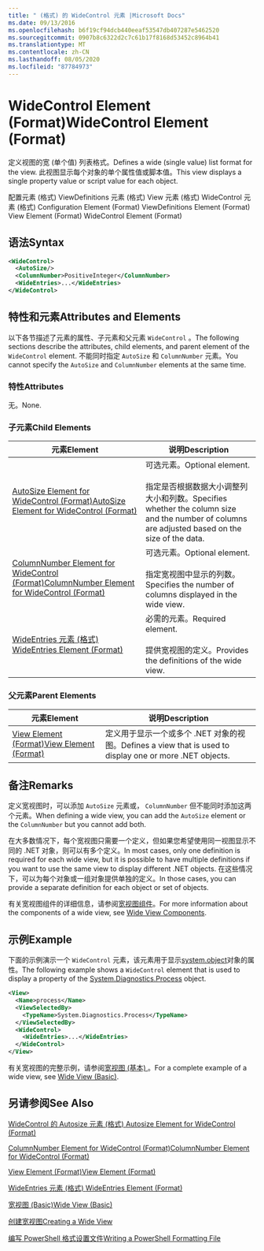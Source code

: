 ```yaml
---
title: " (格式) 的 WideControl 元素 |Microsoft Docs"
ms.date: 09/13/2016
ms.openlocfilehash: b6f19cf94dcb440eeaf53547db407287e5462520
ms.sourcegitcommit: 0907b8c6322d2c7c61b17f8168d53452c8964b41
ms.translationtype: MT
ms.contentlocale: zh-CN
ms.lasthandoff: 08/05/2020
ms.locfileid: "87784973"
---
```

# <a name="widecontrol-element-format"></a><span data-ttu-id="7627e-102">WideControl Element (Format)</span><span class="sxs-lookup"><span data-stu-id="7627e-102">WideControl Element (Format)</span></span>

<span data-ttu-id="7627e-103">定义视图的宽 (单个值) 列表格式。</span><span class="sxs-lookup"><span data-stu-id="7627e-103">Defines a wide (single value) list format for the view.</span></span> <span data-ttu-id="7627e-104">此视图显示每个对象的单个属性值或脚本值。</span><span class="sxs-lookup"><span data-stu-id="7627e-104">This view displays a single property value or script value for each object.</span></span>

<span data-ttu-id="7627e-105">配置元素 (格式) ViewDefinitions 元素 (格式) View 元素 (格式) WideControl 元素 (格式) </span><span class="sxs-lookup"><span data-stu-id="7627e-105">Configuration Element (Format) ViewDefinitions Element (Format) View Element (Format) WideControl Element (Format)</span></span>

## <a name="syntax"></a><span data-ttu-id="7627e-106">语法</span><span class="sxs-lookup"><span data-stu-id="7627e-106">Syntax</span></span>

```xml
<WideControl>
  <AutoSize/>
  <ColumnNumber>PositiveInteger</ColumnNumber>
  <WideEntries>...</WideEntries>
</WideControl>
```

## <a name="attributes-and-elements"></a><span data-ttu-id="7627e-107">特性和元素</span><span class="sxs-lookup"><span data-stu-id="7627e-107">Attributes and Elements</span></span>

<span data-ttu-id="7627e-108">以下各节描述了元素的属性、子元素和父元素 `WideControl` 。</span><span class="sxs-lookup"><span data-stu-id="7627e-108">The following sections describe the attributes, child elements, and parent element of the `WideControl` element.</span></span> <span data-ttu-id="7627e-109">不能同时指定 `AutoSize` 和 `ColumnNumber` 元素。</span><span class="sxs-lookup"><span data-stu-id="7627e-109">You cannot specify the `AutoSize` and `ColumnNumber` elements at the same time.</span></span>

### <a name="attributes"></a><span data-ttu-id="7627e-110">特性</span><span class="sxs-lookup"><span data-stu-id="7627e-110">Attributes</span></span>

<span data-ttu-id="7627e-111">无。</span><span class="sxs-lookup"><span data-stu-id="7627e-111">None.</span></span>

### <a name="child-elements"></a><span data-ttu-id="7627e-112">子元素</span><span class="sxs-lookup"><span data-stu-id="7627e-112">Child Elements</span></span>

|<span data-ttu-id="7627e-113">元素</span><span class="sxs-lookup"><span data-stu-id="7627e-113">Element</span></span>|<span data-ttu-id="7627e-114">说明</span><span class="sxs-lookup"><span data-stu-id="7627e-114">Description</span></span>|
|-------------|-----------------|
|[<span data-ttu-id="7627e-115">AutoSize Element for WideControl (Format)</span><span class="sxs-lookup"><span data-stu-id="7627e-115">AutoSize Element for WideControl (Format)</span></span>](./autosize-element-for-widecontrol-format.md)|<span data-ttu-id="7627e-116">可选元素。</span><span class="sxs-lookup"><span data-stu-id="7627e-116">Optional element.</span></span><br /><br /> <span data-ttu-id="7627e-117">指定是否根据数据大小调整列大小和列数。</span><span class="sxs-lookup"><span data-stu-id="7627e-117">Specifies whether the column size and the number of columns are adjusted based on the size of the data.</span></span>|
|[<span data-ttu-id="7627e-118">ColumnNumber Element for WideControl (Format)</span><span class="sxs-lookup"><span data-stu-id="7627e-118">ColumnNumber Element for WideControl (Format)</span></span>](./columnnumber-element-for-widecontrol-format.md)|<span data-ttu-id="7627e-119">可选元素。</span><span class="sxs-lookup"><span data-stu-id="7627e-119">Optional element.</span></span><br /><br /> <span data-ttu-id="7627e-120">指定宽视图中显示的列数。</span><span class="sxs-lookup"><span data-stu-id="7627e-120">Specifies the number of columns displayed in the wide view.</span></span>|
|[<span data-ttu-id="7627e-121">WideEntries 元素 (格式) </span><span class="sxs-lookup"><span data-stu-id="7627e-121">WideEntries Element (Format)</span></span>](./wideentries-element-for-widecontrol-format.md)|<span data-ttu-id="7627e-122">必需的元素。</span><span class="sxs-lookup"><span data-stu-id="7627e-122">Required element.</span></span><br /><br /> <span data-ttu-id="7627e-123">提供宽视图的定义。</span><span class="sxs-lookup"><span data-stu-id="7627e-123">Provides the definitions of the wide view.</span></span>|

### <a name="parent-elements"></a><span data-ttu-id="7627e-124">父元素</span><span class="sxs-lookup"><span data-stu-id="7627e-124">Parent Elements</span></span>

|<span data-ttu-id="7627e-125">元素</span><span class="sxs-lookup"><span data-stu-id="7627e-125">Element</span></span>|<span data-ttu-id="7627e-126">说明</span><span class="sxs-lookup"><span data-stu-id="7627e-126">Description</span></span>|
|-------------|-----------------|
|[<span data-ttu-id="7627e-127">View Element (Format)</span><span class="sxs-lookup"><span data-stu-id="7627e-127">View Element (Format)</span></span>](./view-element-format.md)|<span data-ttu-id="7627e-128">定义用于显示一个或多个 .NET 对象的视图。</span><span class="sxs-lookup"><span data-stu-id="7627e-128">Defines a view that is used to display one or more .NET objects.</span></span>|

## <a name="remarks"></a><span data-ttu-id="7627e-129">备注</span><span class="sxs-lookup"><span data-stu-id="7627e-129">Remarks</span></span>

<span data-ttu-id="7627e-130">定义宽视图时，可以添加 `AutoSize` 元素或， `ColumnNumber` 但不能同时添加这两个元素。</span><span class="sxs-lookup"><span data-stu-id="7627e-130">When defining a wide view, you can add the `AutoSize` element or the `ColumnNumber` but you cannot add both.</span></span>

<span data-ttu-id="7627e-131">在大多数情况下，每个宽视图只需要一个定义，但如果您希望使用同一视图显示不同的 .NET 对象，则可以有多个定义。</span><span class="sxs-lookup"><span data-stu-id="7627e-131">In most cases, only one definition is required for each wide view, but it is possible to have multiple definitions if you want to use the same view to display different .NET objects.</span></span> <span data-ttu-id="7627e-132">在这些情况下，可以为每个对象或一组对象提供单独的定义。</span><span class="sxs-lookup"><span data-stu-id="7627e-132">In those cases, you can provide a separate definition for each object or set of objects.</span></span>

<span data-ttu-id="7627e-133">有关宽视图组件的详细信息，请参阅[宽视图组件](./creating-a-wide-view.md)。</span><span class="sxs-lookup"><span data-stu-id="7627e-133">For more information about the components of a wide view, see [Wide View Components](./creating-a-wide-view.md).</span></span>

## <a name="example"></a><span data-ttu-id="7627e-134">示例</span><span class="sxs-lookup"><span data-stu-id="7627e-134">Example</span></span>

<span data-ttu-id="7627e-135">下面的示例演示一个 `WideControl` 元素，该元素用于显示[system.object](/dotnet/api/System.Diagnostics.Process)对象的属性。</span><span class="sxs-lookup"><span data-stu-id="7627e-135">The following example shows a `WideControl` element that is used to display a property of the [System.Diagnostics.Process](/dotnet/api/System.Diagnostics.Process) object.</span></span>

```xml
<View>
  <Name>process</Name>
  <ViewSelectedBy>
    <TypeName>System.Diagnostics.Process</TypeName>
  </ViewSelectedBy>
  <WideControl>
    <WideEntries>...</WideEntries>
  </WideControl>
</View>
```

<span data-ttu-id="7627e-136">有关宽视图的完整示例，请参阅[宽视图 (基本) ](./wide-view-basic.md)。</span><span class="sxs-lookup"><span data-stu-id="7627e-136">For a complete example of a wide view, see [Wide View (Basic)](./wide-view-basic.md).</span></span>

## <a name="see-also"></a><span data-ttu-id="7627e-137">另请参阅</span><span class="sxs-lookup"><span data-stu-id="7627e-137">See Also</span></span>

[<span data-ttu-id="7627e-138">WideControl 的 Autosize 元素 (格式) </span><span class="sxs-lookup"><span data-stu-id="7627e-138">Autosize Element for WideControl (Format)</span></span>](./autosize-element-for-widecontrol-format.md)

[<span data-ttu-id="7627e-139">ColumnNumber Element for WideControl (Format)</span><span class="sxs-lookup"><span data-stu-id="7627e-139">ColumnNumber Element for WideControl (Format)</span></span>](./columnnumber-element-for-widecontrol-format.md)

[<span data-ttu-id="7627e-140">View Element (Format)</span><span class="sxs-lookup"><span data-stu-id="7627e-140">View Element (Format)</span></span>](./view-element-format.md)

[<span data-ttu-id="7627e-141">WideEntries 元素 (格式) </span><span class="sxs-lookup"><span data-stu-id="7627e-141">WideEntries Element (Format)</span></span>](./wideentries-element-for-widecontrol-format.md)

[<span data-ttu-id="7627e-142">宽视图 (Basic)</span><span class="sxs-lookup"><span data-stu-id="7627e-142">Wide View (Basic)</span></span>](./wide-view-basic.md)

[<span data-ttu-id="7627e-143">创建宽视图</span><span class="sxs-lookup"><span data-stu-id="7627e-143">Creating a Wide View</span></span>](./creating-a-wide-view.md)

[<span data-ttu-id="7627e-144">编写 PowerShell 格式设置文件</span><span class="sxs-lookup"><span data-stu-id="7627e-144">Writing a PowerShell Formatting File</span></span>](./writing-a-powershell-formatting-file.md)
